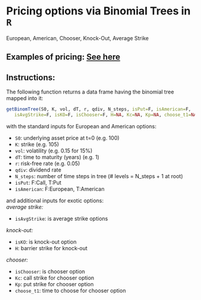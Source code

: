 # Pricing options via Binomial Trees in `R`
European, American, Chooser, Knock-Out, Average Strike

## Examples of pricing: [See here](https://htmlpreview.github.io/?https://github.com/nicolaivicol/binomial-tree-options-R/blob/master/examplesBinomTree.html)

## Instructions:

The following function returns a data frame having the binomial tree mapped into it:

```R
getBinomTree(S0, K, vol, dT, r, qdiv, N_steps, isPut=F, isAmerican=F, 
   isAvgStrike=F, isKO=F, isChooser=F, H=NA, Kc=NA, Kp=NA, choose_t1=NA)
```

with the standard inputs for European and American options:    
- `S0`:  underlying asset price at t=0 (e.g. 100)
- `K`:  strike (e.g. 105)
- `vol`:  volatility (e.g. 0.15 for 15%)     
- `dT`:  time to maturity (years) (e.g. 1)
- `r`:  risk-free rate (e.g. 0.05)
- `qdiv`:  dividend rate
- `N_steps`:  number of time steps in tree (# levels = N_steps + 1 at root)
- `isPut`:  F:Call, T:Put
- `isAmerican`:  F:European, T:American   

and additional inputs for exotic options:  
*average strike:*    
- `isAvgStrike`: is average strike options

*knock-out:*    
- `isKO`:  is knock-out option
- `H`:  barrier strike for knock-out

*chooser:*     
- `isChooser`:  is chooser option
- `Kc`:  call strike for chooser option
- `Kp`:  put strike for chooser option
- `choose_t1`:  time to choose for chooser option
